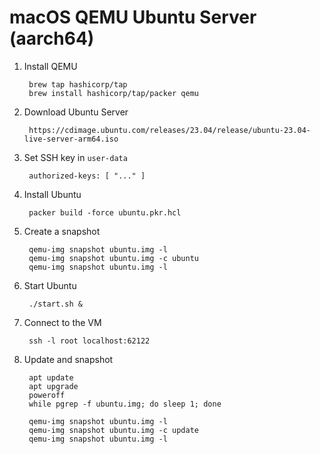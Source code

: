 # macOS QEMU Ubuntu Server (aarch64)

1. Install QEMU

		brew tap hashicorp/tap
		brew install hashicorp/tap/packer qemu

1. Download Ubuntu Server

		https://cdimage.ubuntu.com/releases/23.04/release/ubuntu-23.04-live-server-arm64.iso

1. Set SSH key in `user-data`

		authorized-keys: [ "..." ]

1. Install Ubuntu

		packer build -force ubuntu.pkr.hcl

1. Create a snapshot

		qemu-img snapshot ubuntu.img -l
		qemu-img snapshot ubuntu.img -c ubuntu
		qemu-img snapshot ubuntu.img -l

1. Start Ubuntu

		./start.sh &

1. Connect to the VM

		ssh -l root localhost:62122

1. Update and snapshot

		apt update
		apt upgrade
		poweroff
		while pgrep -f ubuntu.img; do sleep 1; done

		qemu-img snapshot ubuntu.img -l
		qemu-img snapshot ubuntu.img -c update
		qemu-img snapshot ubuntu.img -l

